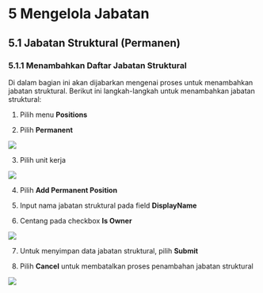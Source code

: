# **5 Mengelola Jabatan**

## **5.1 Jabatan Struktural (Permanen)**

### **5.1.1 Menambahkan Daftar Jabatan Struktural**

Di dalam bagian ini akan dijabarkan mengenai proses untuk menambahkan jabatan struktural. Berikut ini langkah-langkah untuk menambahkan 
jabatan struktural:

1. Pilih menu **Positions**

2. Pilih **Permanent**

![](media/baef4477a5f6ff9f4537aae26689a024.png)

3. Pilih unit kerja

![](media/e06f9d1595791902d59bf8a0bd71c898.jpg)

4. Pilih **Add Permanent Position**

5. Input nama jabatan struktural pada field **DisplayName**

6. Centang pada checkbox **Is Owner**

![](media/987aaf2832dbc6068511aa6d6a556ea4.png)

7. Untuk menyimpan data jabatan struktural, pilih **Submit**

8. Pilih **Cancel** untuk membatalkan proses penambahan jabatan struktural

![](media/fcfb4c3166608f32c37d446aefb93ac7.png)